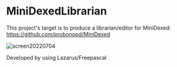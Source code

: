# MiniDexedLibrarian
This project's target is to produce a librarian/editor for MiniDexed: https://github.com/probonopd/MiniDexed

![screen20220704](https://user-images.githubusercontent.com/68187526/177214738-78d8b019-6be4-42a1-8a22-6bbe6c2276cc.png)

Developed by using Lazarus/Freepascal
